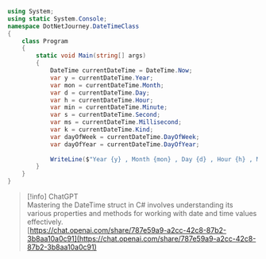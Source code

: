 ```C#
using System;
using static System.Console;
namespace DotNetJourney.DateTimeClass
{
    class Program
    {
        static void Main(string[] args)
        {
            DateTime currentDateTime = DateTime.Now;
            var y = currentDateTime.Year;
            var mon = currentDateTime.Month;
            var d = currentDateTime.Day;
            var h = currentDateTime.Hour;
            var min = currentDateTime.Minute;
            var s = currentDateTime.Second;
            var ms = currentDateTime.Millisecond;
            var k = currentDateTime.Kind;
            var dayOfWeek = currentDateTime.DayOfWeek;
            var dayOfYear = currentDateTime.DayOfYear;
           
            WriteLine($"Year {y} , Month {mon} , Day {d} , Hour {h} , Min {min} , Seconds {s} , MilleSeconds {ms} , Kind {k} , DW {dayOfWeek} , DY {dayOfYear}");
        }
    }
}
```

> [!info] ChatGPT  
> Mastering the DateTime struct in C# involves understanding its various properties and methods for working with date and time values effectively.  
> [https://chat.openai.com/share/787e59a9-a2cc-42c8-87b2-3b8aa10a0c91](https://chat.openai.com/share/787e59a9-a2cc-42c8-87b2-3b8aa10a0c91)